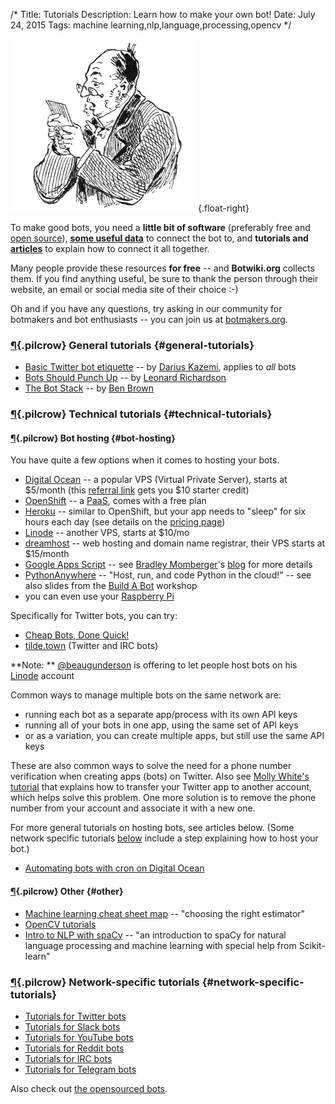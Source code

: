 /*
Title: Tutorials
Description: Learn how to make your own bot!
Date: July 24, 2015
Tags: machine learning,nlp,language,processing,opencv
*/

![Man, presumably reading a Twitterbot tutorial](/content/images/illustrations/man-reading-mail-768.jpg){.float-right}

To make good bots, you need a **little bit of software** (preferably free and [open source](https://en.wikipedia.org/wiki/Open-source_software)), [**some useful data**](/resources) to connect the bot to, and **tutorials and [articles](/articles)** to explain how to connect it all together.

Many people provide these resources **for free** -- and **Botwiki.org** collects them. If you find anything useful, be sure to thank the person through their website, an email or social media site of their choice :-)

Oh and if you have any questions, try asking in our community for botmakers and bot enthusiasts -- you can join us at [botmakers.org](https://botmakers.org/). 

### [¶](#general-tutorials){.pilcrow} General tutorials {#general-tutorials}
- [Basic Twitter bot etiquette](basic-twitter-bot-etiquette-tiny-subversions) -- by [Darius Kazemi](https://twitter.com/tinysubversions), applies to *all* bots
- [Bots Should Punch Up](bots-should-punch-up) -- by [Leonard Richardson](http://www.crummy.com/)
- [The Bot Stack](https://medium.com/why-not/the-bot-stack-a44bca123ce6) -- by [Ben Brown](https://twitter.com/benbrown)

### [¶](#technical-tutorials){.pilcrow} Technical tutorials {#technical-tutorials}
#### [¶](#bot-hosting){.pilcrow} Bot hosting {#bot-hosting}

You have quite a few options when it comes to hosting your bots.

- [Digital Ocean](https://digitalocean.com/) -- a popular VPS (Virtual Private Server), starts at $5/month (this [referral link](https://www.digitalocean.com/?refcode=9e279abc3337) gets you $10 starter credit)
- [OpenShift](https://www.openshift.com/) -- a [PaaS](https://en.wikipedia.org/wiki/Platform_as_a_service), comes with a free plan
- [Heroku](https://www.heroku.com) -- similar to OpenShift, but your app needs to "sleep" for six hours each day (see details on the [pricing page](https://www.heroku.com/pricing)) 
- [Linode](https://www.linode.com/) -- another VPS, starts at $10/mo
- [dreamhost](https://www.dreamhost.com/) -- web hosting and domain name registrar, their VPS starts at $15/month
- [Google Apps Script](https://script.google.com/d/11dB74uW9VLpgvy1Ax3eBZ8J7as0ZrGtx4BPw7RKK-JQXyAJHBx98pY-7/edit?usp=sharing) -- see [Bradley Momberger](https://twitter.com/air_hadoken)'s [blog](http://airhadoken.github.io/2015/06/29/twitter-lib-explained.html) for more details
- [PythonAnywhere](https://www.pythonanywhere.com/) -- "Host, run, and code Python in the cloud!" -- see also slides from the [Build A Bot](https://tpinecone.gitbooks.io/build-a-bot-workshop/content/index.html) workshop
- you can even use your [Raspberry Pi](http://www.instructables.com/id/Raspberry-Pi-Twitterbot/)

Specifically for Twitter bots, you can try:
- [Cheap Bots, Done Quick!](http://cheapbotsdonequick.com/)
- [tilde.town](http://tilde.town/) (Twitter and IRC bots)

**Note: ** [@beaugunderson](https://twitter.com/beaugunderson) is offering to let people host bots on his [Linode](https://www.linode.com/) account

Common ways to manage multiple bots on the same network are:

- running each bot as a separate app/process with its own API keys
- running all of your bots in one app, using the same set of API keys
- or as a variation, you can create multiple apps, but still use the same API keys

These are also common ways to solve the need for a phone number verification when creating apps (bots) on Twitter. Also see [Molly White's tutorial](http://blog.mollywhite.net/twitter-bots-pt2/#createthetwitterapp) that explains how to transfer your Twitter app to another account, which helps solve this problem. One more solution is to remove the phone number from your account and associate it with a new one.

For more general tutorials on hosting bots, see articles below. (Some network specific tutorials [below](#network-specific-tutorials) include a step explaining how to host your bot.)
- [Automating bots with cron on Digital Ocean](http://www.colewillsea.com/blog/do-cron)


#### [¶](#other){.pilcrow} Other {#other}
- [Machine learning cheat sheet map](http://scikit-learn.org/stable/tutorial/machine_learning_map/index.html) -- "choosing the right estimator"
- [OpenCV tutorials](http://docs.opencv.org/doc/tutorials/tutorials.html)
- [Intro to NLP with spaCy](http://nicschrading.com/project/Intro-to-NLP-with-spaCy/) -- "an introduction to spaCy for natural language processing and machine learning with special help from Scikit-learn"

### [¶](#network-specific-tutorials){.pilcrow} Network-specific tutorials {#network-specific-tutorials}
- [Tutorials for Twitter bots](/tutorials/twitterbots)
- [Tutorials for Slack bots](/tutorials/slackbots)
- [Tutorials for YouTube bots](/tutorials/youtube-bots)
- [Tutorials for Reddit bots](/tutorials/redditbots)
- [Tutorials for IRC bots](/tutorials/irc-bots)
- [Tutorials for Telegram bots](/tutorials/telegram-bots)

Also check out [the opensourced bots](/tag/opensource).